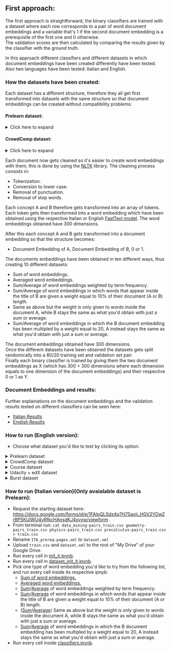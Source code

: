 ## First approach: 
The first approach is straightforward, the binary classifiers are trained with a dataset where each row corresponds to a pair of word document embeddings and a variable that's 1 if the second document embedding is a prerequisite of the first one and 0 otherwise.  
The validation scores are then calculated by comparing the results given by the classifier with the ground truth.  

In this approach different classifiers and different datasets in which document embeddings have been created differently have been tested. Also two languages have been tested: Italian and English.

### How the datasets have been created: 

Each dataset has a different structure, therefore they all get first transformed into datasets with the same structure so that document embeddings can be created without compatibility problems:

#### Prelearn dataset:
<details><summary>Click here to expand</summary>
The starting dataset has been requested from here: https://sites.google.com/view/prelearn20/data?authuser=0 . <br>
This dataset consist of pairs of target and prerequisite concepts (A, B), labelled as follows: <br> <br>
<lu>
<li> 1 if B is a prerequisite of A; </li>
<li> 0 in all other cases. </li>
</lu> <br>
Furthermore, the dataset offered by Prelearn is split in different files for each subject: geometry, physics, data mining and precalculus. <br>
These files have been combined in order to obtain a single bigger dataset. <br> <br>

Since the prerequisite concepts (A,B) right now consist of just titles (ex. "Light"), these titles have been replaced by their respective Wikipedia pages through the use of [Wikipedia-API](https://pypi.org/project/Wikipedia-API/). So now the dataset has the following structure: <br> <br>

<lu>
<li> Title of A + Wikipedia page of A, Title of B + Wikipedia page of B, 0 or 1. </li>
</lu>
</details>

#### CrowdComp dataset:
<details><summary>Click here to expand</summary>
The starting dataset has been downloaded from here: https://github.com/harrylclc/RefD-dataset . <br>
Each row of this dataset represents a vote that expresses the relationship between two concepts A and B. <br><br>
<lu>
<li> A is prerequisite of B. </li>
<li> B is prerequisite of A. </li>
<li> other (there's no prerequisite). </li>
</lu><br>
Each pair A, B can have multiple votes given by different people, for example two people say there's no prerequisite while a third one says A is prerequisite of B. <br>

This dataset has been transformed so that it follows the A,B,0/1 Prelearn structure, where 0/1 is given according to the answer that relationship that received most votes. <br>

Since the prerequisite concepts (A,B) right now consist of just titles (ex. "Light"), these titles have been replaced by their respective Wikipedia pages through the use of [Wikipedia-API](https://pypi.org/project/Wikipedia-API/). So now the dataset has the following structure: <br> <br>

<lu>
<li> Title of A + Wikipedia page of A, Title of B + Wikipedia page of B, 0 or 1. </li>
</lu>

</details>

Each document now gets cleaned so it's easier to create word embeddings with them, this is done by using the [NLTK](https://www.nltk.org/) library. 
The cleaning process consists in: 
* Tokenization. 
* Conversion to lower case. 
* Removal of punctuation. 
* Removal of stop words.  

Each concept A and B therefore gets transformed into an array of tokens. Each token gets then transformed into a word embedding which have been obtained using the respective Italian or English [FastText model](https://fasttext.cc/docs/en/pretrained-vectors.html). The word embeddings obtained have 300 dimensions.

After this each concept A and B gets transformed into a document embedding so that the structure becomes:  
* Document Embedding of A, Document Embedding of B, 0 or 1. 

The documents embeddings have been obtained in ten different ways, thus creating 10 different datasets: 
* Sum of word embeddings. 
* Averaged word embeddings. 
* Sum/Average of word embeddings weighted by term frequency. 
* Sum/Average of word embeddings in which words that appear inside the title of B are given a weight equal to 10% of their document (A or B) length.
* Same as above but the weight is only given to words inside the document A, while B stays the same as what you'd obtain with just a sum or average.
* Sum/Average of word embeddings in which the B document embedding has been multipled by a weight equal to 20, A instead stays the same as what you'd obtain with just a sum or average.  

The document embeddings obtained have 300 dimensions.  
Once the different datasets have been obtained the datasets gets split randomically into a 80/20 training set and validation set pair.  
Finally each binary classifier is trained by giving them the two document embeddings as X (which has 300 + 300 dimensions where each dimension equals to one dimension of the document embeddings) and their respective 0 or 1 as Y.

### Document Embeddings and results: 
Further explainations on the document embeddings and the validation results tested on different classifiers can be seen here: 
* [Italian Results](https://github.com/LSparkzwz/Prelearn/blob/master/results/italian_results.md)
* [English Results](https://github.com/LSparkzwz/Prelearn/blob/master/results/english_results.md)


### How to run (English version): 

* Choose what dataset you'd like to test by clicking its option:
<details><summary>Prelearn dataset</summary>
<p>
<ul>
<li> Request the starting dataset here: https://docs.google.com/forms/d/e/1FAIpQLSdz4q7H7Savij_HGV2YDwZrBP5KUIWU4vRfkcHAnsdKJ4xvxw/viewform . </li>
<li> From terminal run: <code>cat data_mining-pairs_train.csv geometry-pairs_train.csv physics-pairs_train.csv precalculus-pairs_train.csv > train.csv</code> </li>
<li> Rename <code>ITA_prereq-pages.xml</code> to <code>dataset.xml</code> </li>
<li> Upload <code>train.csv</code> and <code>dataset.xml</code> to the root of "My Drive" of your Google Drive. </li>
<li> Run every cell in <a href="https://github.com/LSparkzwz/Prelearn/blob/master/init_en.ipynb">init_en.ipynb</a>. </li>
 <li> Run every cell in <a href="https://github.com/LSparkzwz/Prelearn/blob/master/dataset_init/prelearn/dataset_init_en.ipynb">dataset_init_en.ipynb</a>. </li>
<li> Pick one type of word embedding you'd like to try from the following list, and run every cell inside its respective ipnyb: <ul> 
  <li> <a href="https://github.com/LSparkzwz/Prelearn/blob/master/embeddings/english/sum/we_sum.ipynb">Sum of word embeddings.</a> </li>
  <li> <a href="https://github.com/LSparkzwz/Prelearn/blob/master/embeddings/english/average/we_average.ipynb">Averaged word embeddings.</a> </li>
  <li> <a href="https://github.com/LSparkzwz/Prelearn/blob/master/embeddings/english/sum/we_word_frequency.ipynb">Sum</a>/<a href="https://github.com/LSparkzwz/Prelearn/blob/master/embeddings/english/average/we_word_frequency.ipynb">Average</a> of word embeddings weighted by term frequency. </li>
  <li> <a href="https://github.com/LSparkzwz/Prelearn/blob/master/embeddings/english/sum/we_biased_AB.ipynb">Sum</a>/<a href="https://github.com/LSparkzwz/Prelearn/blob/master/embeddings/english/average/we_biased_AB.ipynb">Average</a> of word embeddings in which words that appear inside the title of B are given a weight equal to 10% of their document (A or B) length. </li>
  <li> (<a href="https://github.com/LSparkzwz/Prelearn/blob/master/embeddings/english/sum/we_biased_A.ipynb">Sum</a>/<a href="https://github.com/LSparkzwz/Prelearn/blob/master/embeddings/english/average/we_biased_A.ipynb">Average</a>) Same as above but the weight is only given to words inside the document A, while B stays the same as what you'd obtain with just a sum or average. </li>
  <li> <a href="https://github.com/LSparkzwz/Prelearn/blob/master/embeddings/english/sum/we_B_weight.ipynb">Sum</a>/<a href="https://github.com/LSparkzwz/Prelearn/blob/master/embeddings/english/average/we_B_weight.ipynb">Average</a> of word embeddings in which the B document embedding has been multipled by a weight equal to 20, A instead stays the same as what you'd obtain with just a sum or average. </li> 
</ul> </li>
<li> Run every cell inside <a href="https://github.com/LSparkzwz/Prelearn/blob/master/classifiers.ipynb">classifiers.ipynb</a>.
</ul> 
 </p>
 </details>
 <details><summary>CrowdComp dataset</summary>
<p>
<ul>
<li> Download the dataset as zip from: https://github.com/harrylclc/RefD-dataset . </li>
<li> Extract the zip: you should have a folder called <code>RefD-dataset-master</code> </li>
<li> Upload <code>RefD-dataset-master</code> to the root of "My Drive" of your Google Drive. </li>
<li> Run every cell in <a href="https://github.com/LSparkzwz/Prelearn/blob/master/init_en.ipynb">init_en.ipynb</a>. </li>
<li> Run every cell in <a href="https://github.com/LSparkzwz/Prelearn/blob/master/dataset_init/crowdComp/dataset_init_en.ipynb">dataset_init_en.ipynb</a>. </li>
<li> Pick one type of word embedding you'd like to try from the following list, and run every cell inside its respective ipnyb: <ul> 
  <li> <a href="https://github.com/LSparkzwz/Prelearn/blob/master/embeddings/english/sum/we_sum.ipynb">Sum of word embeddings.</a> </li>
  <li> <a href="https://github.com/LSparkzwz/Prelearn/blob/master/embeddings/english/average/we_average.ipynb">Averaged word embeddings.</a> </li>
  <li> <a href="https://github.com/LSparkzwz/Prelearn/blob/master/embeddings/english/sum/we_word_frequency.ipynb">Sum</a>/<a href="https://github.com/LSparkzwz/Prelearn/blob/master/embeddings/english/average/we_word_frequency.ipynb">Average</a> of word embeddings weighted by term frequency. </li>
  <li> <a href="https://github.com/LSparkzwz/Prelearn/blob/master/embeddings/english/sum/we_biased_AB.ipynb">Sum</a>/<a href="https://github.com/LSparkzwz/Prelearn/blob/master/embeddings/english/average/we_biased_AB.ipynb">Average</a> of word embeddings in which words that appear inside the title of B are given a weight equal to 10% of their document (A or B) length. </li>
  <li> (<a href="https://github.com/LSparkzwz/Prelearn/blob/master/embeddings/english/sum/we_biased_A.ipynb">Sum</a>/<a href="https://github.com/LSparkzwz/Prelearn/blob/master/embeddings/english/average/we_biased_A.ipynb">Average</a>) Same as above but the weight is only given to words inside the document A, while B stays the same as what you'd obtain with just a sum or average. </li>
  <li> <a href="https://github.com/LSparkzwz/Prelearn/blob/master/embeddings/english/sum/we_B_weight.ipynb">Sum</a>/<a href="https://github.com/LSparkzwz/Prelearn/blob/master/embeddings/english/average/we_B_weight.ipynb">Average</a> of word embeddings in which the B document embedding has been multipled by a weight equal to 20, A instead stays the same as what you'd obtain with just a sum or average. </li> 
</ul> </li>
<li> Run every cell inside <a href="https://github.com/LSparkzwz/Prelearn/blob/master/classifiers.ipynb">classifiers.ipynb</a>.
</ul> 
 </p>
 </details>
<details><summary>Course dataset</summary>
<p>
<ul>
<li> Download the dataset as zip from: https://github.com/harrylclc/RefD-dataset . </li>
<li> Extract the zip: you should have a folder called <code>RefD-dataset-master</code> </li>
<li> Upload <code>RefD-dataset-master</code> to the root of "My Drive" of your Google Drive. </li>
<li> Run every cell in <a href="https://github.com/LSparkzwz/Prelearn/blob/master/init_en.ipynb">init_en.ipynb</a>. </li>
<li> Run every cell in <a href="https://github.com/LSparkzwz/Prelearn/blob/master/dataset_init/course/dataset_init_en.ipynb">dataset_init_en.ipynb</a>. </li>
<li> Pick one type of word embedding you'd like to try from the following list, and run every cell inside its respective ipnyb: <ul> 
  <li> <a href="https://github.com/LSparkzwz/Prelearn/blob/master/embeddings/english/sum/we_sum.ipynb">Sum of word embeddings.</a> </li>
  <li> <a href="https://github.com/LSparkzwz/Prelearn/blob/master/embeddings/english/average/we_average.ipynb">Averaged word embeddings.</a> </li>
  <li> <a href="https://github.com/LSparkzwz/Prelearn/blob/master/embeddings/english/sum/we_word_frequency.ipynb">Sum</a>/<a href="https://github.com/LSparkzwz/Prelearn/blob/master/embeddings/english/average/we_word_frequency.ipynb">Average</a> of word embeddings weighted by term frequency. </li>
  <li> <a href="https://github.com/LSparkzwz/Prelearn/blob/master/embeddings/english/sum/we_biased_AB.ipynb">Sum</a>/<a href="https://github.com/LSparkzwz/Prelearn/blob/master/embeddings/english/average/we_biased_AB.ipynb">Average</a> of word embeddings in which words that appear inside the title of B are given a weight equal to 10% of their document (A or B) length. </li>
  <li> (<a href="https://github.com/LSparkzwz/Prelearn/blob/master/embeddings/english/sum/we_biased_A.ipynb">Sum</a>/<a href="https://github.com/LSparkzwz/Prelearn/blob/master/embeddings/english/average/we_biased_A.ipynb">Average</a>) Same as above but the weight is only given to words inside the document A, while B stays the same as what you'd obtain with just a sum or average. </li>
  <li> <a href="https://github.com/LSparkzwz/Prelearn/blob/master/embeddings/english/sum/we_B_weight.ipynb">Sum</a>/<a href="https://github.com/LSparkzwz/Prelearn/blob/master/embeddings/english/average/we_B_weight.ipynb">Average</a> of word embeddings in which the B document embedding has been multipled by a weight equal to 20, A instead stays the same as what you'd obtain with just a sum or average. </li> 
</ul> </li>
<li> Run every cell inside <a href="https://github.com/LSparkzwz/Prelearn/blob/master/classifiers.ipynb">classifiers.ipynb</a>.
</ul> 
</p>
</details>
<details><summary>Udacity + edX dataset</summary>
<p>
<ul>
<li> Download the dataset as zip from: https://drive.google.com/drive/folders/1qWOh8NiDyz1Ppt0CEVJkoU4HDJhtBrpT?usp=sharing . </li>
<li> Extract the zip: you should have a folder called <code>edX-Udacity-dataset</code> </li>
<li> Upload <code>edX-Udacity-dataset</code> to the root of "My Drive" of your Google Drive. </li>
<li> Run every cell in <a href="https://github.com/LSparkzwz/Prelearn/blob/master/init_en.ipynb">init_en.ipynb</a>. </li>
<li> Run every cell in <a href="https://github.com/LSparkzwz/Prelearn/blob/master/dataset_init/udacity%20edx/dataset_init_en.ipynb">dataset_init_en.ipynb</a>. </li>
<li> Pick one type of word embedding you'd like to try from the following list, and run every cell inside its respective ipnyb: <ul> 
  <li> <a href="https://github.com/LSparkzwz/Prelearn/blob/master/embeddings/english/sum/we_sum.ipynb">Sum of word embeddings.</a> </li>
  <li> <a href="https://github.com/LSparkzwz/Prelearn/blob/master/embeddings/english/average/we_average.ipynb">Averaged word embeddings.</a> </li>
  <li> <a href="https://github.com/LSparkzwz/Prelearn/blob/master/embeddings/english/sum/we_word_frequency.ipynb">Sum</a>/<a href="https://github.com/LSparkzwz/Prelearn/blob/master/embeddings/english/average/we_word_frequency.ipynb">Average</a> of word embeddings weighted by term frequency. </li>
  <li> <a href="https://github.com/LSparkzwz/Prelearn/blob/master/embeddings/english/sum/we_biased_AB.ipynb">Sum</a>/<a href="https://github.com/LSparkzwz/Prelearn/blob/master/embeddings/english/average/we_biased_AB.ipynb">Average</a> of word embeddings in which words that appear inside the title of B are given a weight equal to 10% of their document (A or B) length. </li>
  <li> (<a href="https://github.com/LSparkzwz/Prelearn/blob/master/embeddings/english/sum/we_biased_A.ipynb">Sum</a>/<a href="https://github.com/LSparkzwz/Prelearn/blob/master/embeddings/english/average/we_biased_A.ipynb">Average</a>) Same as above but the weight is only given to words inside the document A, while B stays the same as what you'd obtain with just a sum or average. </li>
  <li> <a href="https://github.com/LSparkzwz/Prelearn/blob/master/embeddings/english/sum/we_B_weight.ipynb">Sum</a>/<a href="https://github.com/LSparkzwz/Prelearn/blob/master/embeddings/english/average/we_B_weight.ipynb">Average</a> of word embeddings in which the B document embedding has been multipled by a weight equal to 20, A instead stays the same as what you'd obtain with just a sum or average. </li> 
</ul> </li>
<li> Run every cell inside <a href="https://github.com/LSparkzwz/Prelearn/blob/master/classifiers.ipynb">classifiers.ipynb</a>.
</ul> 
</p>
</details>
<details><summary>Burst dataset</summary>
<p>
<ul>
<li> Download the dataset as zip from: https://github.com/Teldh/PRET. </li>
<li> Extract the zip: you should have a folder called <code>PRET-master</code> </li>
<li> Open the <code>PRET-master</code> folder: you should find a folder called <code>app</code> inside. </li>
<li> Open the <code>app</code> folder: you should find a folder called <code>datasets</code> inside. </li>
<li> Upload <code>datasets</code> to the root of "My Drive" of your Google Drive. </li>
<li> Run every cell in <a href="https://github.com/LSparkzwz/Prelearn/blob/master/init_en.ipynb">init_en.ipynb</a>. </li>
<li> Run every cell in <a href="https://github.com/LSparkzwz/Prelearn/blob/master/dataset_init/burst/dataset_init_en.ipynb">dataset_init_en.ipynb</a>. </li>
<li> Pick one type of word embedding you'd like to try from the following list, and run every cell inside its respective ipnyb: <ul> 
  <li> <a href="https://github.com/LSparkzwz/Prelearn/blob/master/embeddings/english/sum/we_sum.ipynb">Sum of word embeddings.</a> </li>
  <li> <a href="https://github.com/LSparkzwz/Prelearn/blob/master/embeddings/english/average/we_average.ipynb">Averaged word embeddings.</a> </li>
  <li> <a href="https://github.com/LSparkzwz/Prelearn/blob/master/embeddings/english/sum/we_word_frequency.ipynb">Sum</a>/<a href="https://github.com/LSparkzwz/Prelearn/blob/master/embeddings/english/average/we_word_frequency.ipynb">Average</a> of word embeddings weighted by term frequency. </li>
  <li> <a href="https://github.com/LSparkzwz/Prelearn/blob/master/embeddings/english/sum/we_biased_AB.ipynb">Sum</a>/<a href="https://github.com/LSparkzwz/Prelearn/blob/master/embeddings/english/average/we_biased_AB.ipynb">Average</a> of word embeddings in which words that appear inside the title of B are given a weight equal to 10% of their document (A or B) length. </li>
  <li> (<a href="https://github.com/LSparkzwz/Prelearn/blob/master/embeddings/english/sum/we_biased_A.ipynb">Sum</a>/<a href="https://github.com/LSparkzwz/Prelearn/blob/master/embeddings/english/average/we_biased_A.ipynb">Average</a>) Same as above but the weight is only given to words inside the document A, while B stays the same as what you'd obtain with just a sum or average. </li>
  <li> <a href="https://github.com/LSparkzwz/Prelearn/blob/master/embeddings/english/sum/we_B_weight.ipynb">Sum</a>/<a href="https://github.com/LSparkzwz/Prelearn/blob/master/embeddings/english/average/we_B_weight.ipynb">Average</a> of word embeddings in which the B document embedding has been multipled by a weight equal to 20, A instead stays the same as what you'd obtain with just a sum or average. </li> 
</ul> </li>
<li> Run every cell inside <a href="https://github.com/LSparkzwz/Prelearn/blob/master/classifiers.ipynb">classifiers.ipynb</a>.
</ul> 
</p>
</details>


### How to run (Italian version)(Only avaialable dataset is Prelearn): 
* Request the starting dataset here: https://docs.google.com/forms/d/e/1FAIpQLSdz4q7H7Savij_HGV2YDwZrBP5KUIWU4vRfkcHAnsdKJ4xvxw/viewform .
* From terminal run: `cat data_mining-pairs_train.csv geometry-pairs_train.csv physics-pairs_train.csv precalculus-pairs_train.csv > train.csv`
* Rename `ITA_prereq-pages.xml` to `dataset.xml`
* Upload `train.csv` and `dataset.xml` to the root of "My Drive" of your Google Drive.
* Run every cell in [init_it.ipynb](https://github.com/LSparkzwz/Prelearn/blob/master/init_it.ipynb).
* Run every cell in [dataset_init_it.ipynb](https://github.com/LSparkzwz/Prelearn/blob/master/dataset_init/prelearn/dataset_init_it.ipynb).
* Pick one type of word embedding you'd like to try from the following list, and run every cell inside its respective ipnyb:
  * [Sum of word embeddings.](https://github.com/LSparkzwz/Prelearn/blob/master/embeddings/italian/sum/we_sum.ipynb)
  * [Averaged word embeddings.](https://github.com/LSparkzwz/Prelearn/blob/master/embeddings/italian/average/we_average.ipynb) 
  * [Sum](https://github.com/LSparkzwz/Prelearn/blob/master/embeddings/italian/sum/we_word_frequency.ipynb)/[Average](https://github.com/LSparkzwz/Prelearn/blob/master/embeddings/italian/average/we_word_frequency.ipynb) of word embeddings weighted by term frequency. 
  * [Sum](https://github.com/LSparkzwz/Prelearn/blob/master/embeddings/italian/sum/we_biased_AB.ipynb)/[Average](https://github.com/LSparkzwz/Prelearn/blob/master/embeddings/italian/average/we_biased_AB.ipynb) of word embeddings in which words that appear inside the title of B are given a weight equal to 10% of their document (A or B) length.
  * ([Sum](https://github.com/LSparkzwz/Prelearn/blob/master/embeddings/italian/sum/we_biased_A.ipynb)/[Average](https://github.com/LSparkzwz/Prelearn/blob/master/embeddings/italian/average/we_biased_A.ipynb)) Same as above but the weight is only given to words inside the document A, while B stays the same as what you'd obtain with just a sum or average.
  * [Sum](https://github.com/LSparkzwz/Prelearn/blob/master/embeddings/italian/sum/we_B_weight.ipynb)/[Average](https://github.com/LSparkzwz/Prelearn/blob/master/embeddings/italian/average/we_B_weight.ipynb) of word embeddings in which the B document embedding has been multipled by a weight equal to 20, A instead stays the same as what you'd obtain with just a sum or average.  
* Run every cell inside [classifiers.ipynb](https://github.com/LSparkzwz/Prelearn/blob/master/classifiers.ipynb).

